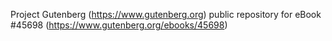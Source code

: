 Project Gutenberg (https://www.gutenberg.org) public repository for eBook #45698 (https://www.gutenberg.org/ebooks/45698)
